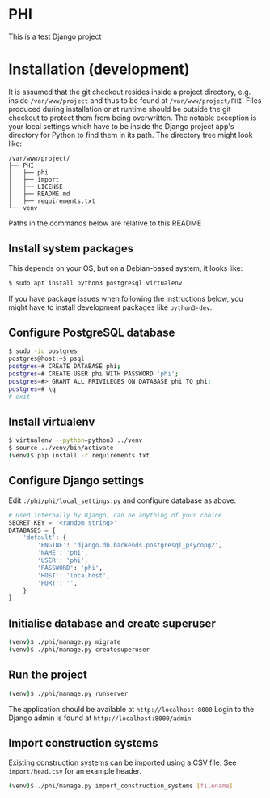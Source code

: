 # PHI

This is a test Django project


# Installation (development)

It is assumed that the git checkout resides inside a project directory, e.g.  inside `/var/www/project` and thus to be found at `/var/www/project/PHI`. Files produced during installation or at runtime should be outside the git checkout to protect them from being overwritten. The notable exception is your local settings which have to be inside the Django project app's directory for Python to find them in its path. The directory tree might look like:

```
/var/www/project/
├── PHI
│   ├── phi
│   ├── import
│   ├── LICENSE
│   ├── README.md
│   ├── requirements.txt
└── venv
```

Paths in the commands below are relative to this README

## Install system packages

This depends on your OS, but on a Debian-based system, it looks like:

```bash
$ sudo apt install python3 postgresql virtualenv
```

If you have package issues when following the instructions below, you might have to install development packages like `python3-dev`.



## Configure PostgreSQL database

```bash
$ sudo -iu postgres
postgres@host:~$ psql
postgres=# CREATE DATABASE phi;
postgres=# CREATE USER phi WITH PASSWORD 'phi';
postgres=#> GRANT ALL PRIVILEGES ON DATABASE phi TO phi;
postgres=# \q
# exit
```


## Install virtualenv

```bash
$ virtualenv --python=python3 ../venv
$ source ../venv/bin/activate
(venv)$ pip install -r requirements.txt
```


## Configure Django settings

Edit `./phi/phi/local_settings.py` and configure database as above:

```python
# Used internally by Django, can be anything of your choice
SECRET_KEY = '<random string>'
DATABASES = {
    'default': {
        'ENGINE': 'django.db.backends.postgresql_psycopg2',
        'NAME': 'phi',
        'USER': 'phi',
        'PASSWORD': 'phi',
        'HOST': 'localhost',
        'PORT': '',
    }
}
```


## Initialise database and create superuser

```bash
(venv)$ ./phi/manage.py migrate
(venv)$ ./phi/manage.py createsuperuser
```


## Run the project

```bash
(venv)$ ./phi/manage.py runserver
```

The application should be available at `http://localhost:8000`
Login to the Django admin is found at `http://localhost:8000/admin`


## Import construction systems

Existing construction systems can be imported using a CSV file. See
`import/head.csv` for an example header.

```bash
(venv)$ ./phi/manage.py import_construction_systems [filename]
```
